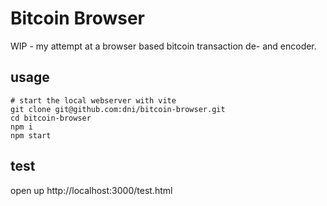 # Bitcoin Browser
 WIP - my attempt at a browser based bitcoin transaction de- and encoder.

## usage
```console
# start the local webserver with vite
git clone git@github.com:dni/bitcoin-browser.git
cd bitcoin-browser
npm i
npm start
```

## test
open up http://localhost:3000/test.html

